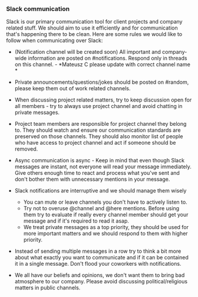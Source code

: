 ### Slack communication

Slack is our primary communication tool for client projects and company related stuff. We should aim to use it efficiently and for communication that's happening there to be clean.
Here are some rules we would like to follow when communicating over Slack:

- (Notification channel will be created soon) All important and company-wide information are posted on #notifications. Respond only in threads on this channel. - *Mateusz C please update with correct channel name *
- Private announcements/questions/jokes should be posted on #random, please keep them out of work related channels.
- When discussing project related matters, try to keep discussion open for all members - try to always use project channel and avoid chatting in private messages.
- Project team members are responsible for project channel they belong to. They should watch and ensure our communication standards are preserved on those channels. They should also monitor list of people who have access to project channel and act if someone should be removed.
- Async communication is async - Keep in mind that even though Slack messages are instant, not everyone will read your message immediately. Give others enough time to react and process what you've sent and don't bother them with unnecessary mentions in your message.
- Slack notifications are interruptive and we should manage them wisely
  - You can mute or leave channels you don't have to actively listen to.
  - Try not to overuse @channel and @here mentions. Before using them try to evaluate if really every channel member should get your message and if it's required to read it asap.
  - We treat private messages as a top priority, they should be used for more important matters and we should respond to them with higher priority.

- Instead of sending multiple messages in a row try to think a bit more about what exactly you want to communicate and if it can be contained it in a single message. Don't flood your coworkers with notifications.
- We all have our beliefs and opinions, we don't want them to bring bad atmosphere to our company. Please avoid discussing political/religious matters in public channels.
